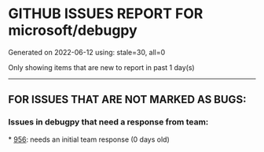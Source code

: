 
# GITHUB ISSUES REPORT FOR microsoft/debugpy


Generated on 2022-06-12 using: stale=30, all=0


Only showing items that are new to report in past 1 day(s)


---

## FOR ISSUES THAT ARE NOT MARKED AS BUGS:


### Issues in debugpy that need a response from team:


\* [956](https://github.com/microsoft/debugpy/issues/956 "Breakpoint not Hit on Remote Subprocess that Spawned a Child Thread"): needs an initial team response (0 days old)
